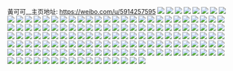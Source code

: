 黃可可__主页地址: https://weibo.com/u/5914257595 
![](https://wx4.sinaimg.cn/mw2000/006sfCzxgy1h9d39vfnvbj32c0340000.jpg) 
![](https://wx4.sinaimg.cn/mw2000/006sfCzxgy1h9cwe7p2hej32ak322b2b.jpg) 
![](https://wx4.sinaimg.cn/mw2000/006sfCzxgy1h9cwdzbkcfj329e30jnpf.jpg) 
![](https://wx4.sinaimg.cn/mw2000/006sfCzxgy1h9cweeqcldj32c0340b2a.jpg) 
![](https://wx4.sinaimg.cn/mw2000/006sfCzxgy1h8v9va8mlej32c03404qr.jpg) 
![](https://wx4.sinaimg.cn/mw2000/006sfCzxgy1h8eantyel1j32c0340qqh.jpg) 
![](https://wx4.sinaimg.cn/mw2000/006sfCzxgy1h8eagvaj47j32c0340qv6.jpg) 
![](https://wx4.sinaimg.cn/mw2000/006sfCzxgy1h8eahy2cckj32c0340npd.jpg) 
![](https://wx4.sinaimg.cn/mw2000/006sfCzxgy1h8eagyq8syj31z933yhdu.jpg) 
![](https://wx4.sinaimg.cn/mw2000/006sfCzxgy1h8eagsk6q8j32c0340x6p.jpg) 
![](https://wx4.sinaimg.cn/mw2000/006sfCzxgy1h8eai8slmcj32bz2bz1ky.jpg) 
![](https://wx4.sinaimg.cn/mw2000/006sfCzxgy1h8eajp7okdj30zo1b3n8w.jpg) 
![](https://wx4.sinaimg.cn/mw2000/006sfCzxgy1h8fy7zet26j32c03407wh.jpg) 
![](https://wx4.sinaimg.cn/mw2000/006sfCzxgy1h84z5v1z8uj329x3197wh.jpg) 
![](https://wx4.sinaimg.cn/mw2000/006sfCzxgy1h8eanf2birj30u01407al.jpg) 
![](https://wx4.sinaimg.cn/mw2000/006sfCzxgy1h83vv96faxj32c0340x6p.jpg) 
![](https://wx4.sinaimg.cn/mw2000/006sfCzxgy1h7y15a58efj30u0140gr0.jpg) 
![](https://wx4.sinaimg.cn/mw2000/006sfCzxgy1h7s5yxkvblj30zo0zhtn5.jpg) 
![](https://wx4.sinaimg.cn/mw2000/006sfCzxgy1h7r895admyj31qw33t4qq.jpg) 
![](https://wx4.sinaimg.cn/mw2000/006sfCzxgy1h7r896wansj31qw33t4qq.jpg) 
![](https://wx4.sinaimg.cn/mw2000/006sfCzxgy1h7e99h8d9fj32c0340e83.jpg) 
![](https://wx4.sinaimg.cn/mw2000/006sfCzxgy1h7e99f52s7j32c0340b2b.jpg) 
![](https://wx4.sinaimg.cn/mw2000/006sfCzxgy1h79tydm62zj32c0340kjm.jpg) 
![](https://wx4.sinaimg.cn/mw2000/006sfCzxgy1h79tyc3vawj32782xne82.jpg) 
![](https://wx4.sinaimg.cn/mw2000/006sfCzxgy1h79tyffeosj329b30fe81.jpg) 
![](https://wx4.sinaimg.cn/mw2000/006sfCzxgy1h79tymsbsvj32c03404qr.jpg) 
![](https://wx4.sinaimg.cn/mw2000/006sfCzxgy1h79u0eedhbj32c0340e82.jpg) 
![](https://wx4.sinaimg.cn/mw2000/006sfCzxgy1h6p31saeoej30u0140wgu.jpg) 
![](https://wx4.sinaimg.cn/mw2000/006sfCzxgy1h6ayfgew77j30u01400t8.jpg) 
![](https://wx4.sinaimg.cn/mw2000/006sfCzxgy1h5x82ca39zj30u0140q4k.jpg) 
![](https://wx4.sinaimg.cn/mw2000/006sfCzxgy1h5x85nfslcj30u0140q55.jpg) 
![](https://wx4.sinaimg.cn/mw2000/006sfCzxgy1h5x82dkvnlj30u014076d.jpg) 
![](https://wx4.sinaimg.cn/mw2000/006sfCzxgy1h5x85m6h6nj30u0140q73.jpg) 
![](https://wx4.sinaimg.cn/mw2000/006sfCzxgy1h5p1k2lfbij30wi17cgnm.jpg) 
![](https://wx4.sinaimg.cn/mw2000/006sfCzxgy1h5p1nnj4bnj30wi0ztndo.jpg) 
![](https://wx4.sinaimg.cn/mw2000/006sfCzxgy1h5p1qna3fwj32c02c0npd.jpg) 
![](https://wx4.sinaimg.cn/mw2000/006sfCzxgy1h5p1qw7v4hj32c02c0qv5.jpg) 
![](https://wx4.sinaimg.cn/mw2000/006sfCzxgy1h4ztsxefdcj30u0140jxh.jpg) 
![](https://wx4.sinaimg.cn/mw2000/006sfCzxgy1h4ztt65u70j30u01400z4.jpg) 
![](https://wx4.sinaimg.cn/mw2000/006sfCzxgy1h4ztswbhy9j30u00u0zpd.jpg) 
![](https://wx4.sinaimg.cn/mw2000/006sfCzxgy1h7s6cyfv4jj32c02c0b2a.jpg) 
![](https://wx4.sinaimg.cn/mw2000/006sfCzxgy1h4eufmlnfej30u0140qcg.jpg) 
![](https://wx4.sinaimg.cn/mw2000/006sfCzxgy1h4eufiu22lj30u0140tmt.jpg) 
![](https://wx4.sinaimg.cn/mw2000/006sfCzxgy1h4eufgxtqoj30u0140q9h.jpg) 
![](https://wx4.sinaimg.cn/mw2000/006sfCzxgy1h4eufftlksj30u00u0tgk.jpg) 
![](https://wx4.sinaimg.cn/mw2000/006sfCzxgy1h4eufo3bwgj30u014044p.jpg) 
![](https://wx4.sinaimg.cn/mw2000/006sfCzxgy1h4dq2br7ybj30u0140jz4.jpg) 
![](https://wx4.sinaimg.cn/mw2000/006sfCzxgy1h4dq29tlqxj30u0140q8t.jpg) 
![](https://wx4.sinaimg.cn/mw2000/006sfCzxgy1h4dq287paej30u00u0jyz.jpg) 
![](https://wx4.sinaimg.cn/mw2000/006sfCzxgy1h4dq2907roj30u00u0n5a.jpg) 
![](https://wx4.sinaimg.cn/mw2000/006sfCzxgy1h487tbm4kjj30u0140tfc.jpg) 
![](https://wx4.sinaimg.cn/mw2000/006sfCzxgy1h487taqxxhj30u014045h.jpg) 
![](https://wx4.sinaimg.cn/mw2000/006sfCzxgy1h44ndatsykj31o0280x6p.jpg) 
![](https://wx4.sinaimg.cn/mw2000/006sfCzxgy1h41doe1la6j323u35sx6q.jpg) 
![](https://wx4.sinaimg.cn/mw2000/006sfCzxgy1h41douqclsj31vt2v8hdu.jpg) 
![](https://wx4.sinaimg.cn/mw2000/006sfCzxgy1h41dnftwemj328s2zqe82.jpg) 
![](https://wx4.sinaimg.cn/mw2000/006sfCzxgy1h3zva0t4bwj30n014mn6i.jpg) 
![](https://wx4.sinaimg.cn/mw2000/006sfCzxgy1h3zv9z4jorj30sg0rg42w.jpg) 
![](https://wx4.sinaimg.cn/mw2000/006sfCzxgy1h3zvafdsvaj34mo334e84.jpg) 
![](https://wx4.sinaimg.cn/mw2000/006sfCzxgy1h3zv9xqf9rj30n0151tb7.jpg) 
![](https://wx4.sinaimg.cn/mw2000/006sfCzxgy1h3zva1aw9bj30n0152ack.jpg) 
![](https://wx4.sinaimg.cn/mw2000/006sfCzxgy1h3zva1zhwqj30n014r0w9.jpg) 
![](https://wx4.sinaimg.cn/mw2000/006sfCzxgy1h3zvagsy39j326w2x6b29.jpg) 
![](https://wx4.sinaimg.cn/mw2000/006sfCzxgy1h3zvaizk5yj32c0340npd.jpg) 
![](https://wx4.sinaimg.cn/mw2000/006sfCzxgy1h3zva5ed4dj32c0340qv5.jpg) 
![](https://wx4.sinaimg.cn/mw2000/006sfCzxgy1h3vy1kmhj9j32bg3394qq.jpg) 
![](https://wx4.sinaimg.cn/mw2000/006sfCzxgy1h3tvmz22wkj30n01dsn3f.jpg) 
![](https://wx4.sinaimg.cn/mw2000/006sfCzxgy1h3tvn2de72j32c02uu4qq.jpg) 
![](https://wx4.sinaimg.cn/mw2000/006sfCzxgy1h3ktkocr8vj30u0190apq.jpg) 
![](https://wx4.sinaimg.cn/mw2000/006sfCzxgy1h3ktkqtjvzj31sc1sc1kx.jpg) 
![](https://wx4.sinaimg.cn/mw2000/006sfCzxgy1h3ktl4qnqcj32c02c04qq.jpg) 
![](https://wx4.sinaimg.cn/mw2000/006sfCzxgy1h3ku0tmfoej32c02c0kjn.jpg) 
![](https://wx4.sinaimg.cn/mw2000/006sfCzxgy1h3jwp08ao2j31wt2jrb2b.jpg) 
![](https://wx4.sinaimg.cn/mw2000/006sfCzxgy1h3jwp35gc1j31hc0zk7ln.jpg) 
![](https://wx4.sinaimg.cn/mw2000/006sfCzxgy1h36zdop3vsj34mo3341ky.jpg) 
![](https://wx4.sinaimg.cn/mw2000/006sfCzxgy1h36zdmihvdj34mo334u0x.jpg) 
![](https://wx4.sinaimg.cn/mw2000/006sfCzxgy1h36zdrcg66j34mo3347wi.jpg) 
![](https://wx4.sinaimg.cn/mw2000/006sfCzxgy1h34cwb5mf5j32bz33zx6q.jpg) 
![](https://wx4.sinaimg.cn/mw2000/006sfCzxgy1h34cw9n25vj30u0140wkr.jpg) 
![](https://wx4.sinaimg.cn/mw2000/006sfCzxgy1h34cx80aozj30u00u00ww.jpg) 
![](https://wx4.sinaimg.cn/mw2000/006sfCzxgy1h34cwcwo7rj32c02c07wi.jpg) 
![](https://wx4.sinaimg.cn/mw2000/006sfCzxgy1h34czrmkl4j32c02c0hdu.jpg) 
![](https://wx4.sinaimg.cn/mw2000/006sfCzxgy1h311kjoedvj30u014047b.jpg) 
![](https://wx4.sinaimg.cn/mw2000/006sfCzxgy1h311kiq5fgj30u00u0jwr.jpg) 
![](https://wx4.sinaimg.cn/mw2000/006sfCzxgy1h311kg5mnzj30u00u00ze.jpg) 
![](https://wx4.sinaimg.cn/mw2000/006sfCzxgy1h2tmk5exlpj32qf21t4qq.jpg) 
![](https://wx4.sinaimg.cn/mw2000/006sfCzxgy1h2mv0ltgq2j32c0340u11.jpg) 
![](https://wx4.sinaimg.cn/mw2000/006sfCzxgy1h2mv0s5v7zj32c0340qv9.jpg) 
![](https://wx4.sinaimg.cn/mw2000/006sfCzxgy1h2g53dj391j32c0340x6r.jpg) 
![](https://wx4.sinaimg.cn/mw2000/006sfCzxgy1h2ex5i294vj31sc2dse82.jpg) 
![](https://wx4.sinaimg.cn/mw2000/006sfCzxgy1h2ex5xfexbj324s2udhdt.jpg) 
![](https://wx4.sinaimg.cn/mw2000/006sfCzxgy1h2ex5l7mfrj32c02c0nll.jpg) 
![](https://wx4.sinaimg.cn/mw2000/006sfCzxgy1h2ex5rq5xuj31o0280qv5.jpg) 
![](https://wx4.sinaimg.cn/mw2000/006sfCzxgy1h22s7f60wdj32c03401kz.jpg) 
![](https://wx4.sinaimg.cn/mw2000/006sfCzxgy1h22s7mzta3j326s2x27wi.jpg) 
![](https://wx4.sinaimg.cn/mw2000/006sfCzxgy1h22s7yktpdj32c0340kjn.jpg) 
![](https://wx4.sinaimg.cn/mw2000/006sfCzxgy1h22s7w8smnj32c0340b29.jpg) 
![](https://wx4.sinaimg.cn/mw2000/006sfCzxgy1h22s81hf3sj32c0340b2d.jpg) 
![](https://wx4.sinaimg.cn/mw2000/006sfCzxgy1h22s7brbhej32c0340x6t.jpg) 
![](https://wx4.sinaimg.cn/mw2000/006sfCzxgy1h1l42xp6bmj31qy33xkjl.jpg) 
![](https://wx4.sinaimg.cn/mw2000/006sfCzxgy1h1l42weicdj31om28u1ky.jpg) 
![](https://wx4.sinaimg.cn/mw2000/006sfCzxgy1h1l45t5ecwj32c02c0hdv.jpg) 
![](https://wx4.sinaimg.cn/mw2000/006sfCzxgy1h1l430omrzj31tj2eqhdu.jpg) 
![](https://wx4.sinaimg.cn/mw2000/006sfCzxgy1h1l45vzwvyj326z3317wl.jpg) 
![](https://wx4.sinaimg.cn/mw2000/006sfCzxgy1h1dz0kvycjj32592w8x6p.jpg) 
![](https://wx4.sinaimg.cn/mw2000/006sfCzxgy1h1dz1b1jypj30u01400wp.jpg) 
![](https://wx4.sinaimg.cn/mw2000/006sfCzxgy1h1dz0sanmhj32c0340x6s.jpg) 
![](https://wx4.sinaimg.cn/mw2000/006sfCzxgy1h1dz17swp3j33402c0u11.jpg) 
![](https://wx4.sinaimg.cn/mw2000/006sfCzxgy1h1dz0xxrh5j32c0340hdv.jpg) 
![](https://wx4.sinaimg.cn/mw2000/006sfCzxgy1h1dz0izb4tj32c0340e82.jpg) 
![](https://wx4.sinaimg.cn/mw2000/006sfCzxgy1h1dz1ahb6dj32ad31tnpe.jpg) 
![](https://wx4.sinaimg.cn/mw2000/006sfCzxgy1h1dz131o3ij324n2u74qr.jpg) 
![](https://wx4.sinaimg.cn/mw2000/006sfCzxgy1h177lb0clkj33402c0qv6.jpg) 
![](https://wx4.sinaimg.cn/mw2000/006sfCzxgy1h177ldoyzfj33402c01kz.jpg) 
![](https://wx4.sinaimg.cn/mw2000/006sfCzxly1gzjt6flo4lj30u014047d.jpg) 
![](https://wx4.sinaimg.cn/mw2000/006sfCzxly1gzjt6g83lpj30n00ujtdr.jpg) 
![](https://wx4.sinaimg.cn/mw2000/006sfCzxgy1gzne7drqihj30u00xowl7.jpg) 
![](https://wx4.sinaimg.cn/mw2000/006sfCzxgy1gzne7eslpbj30u0140aho.jpg) 
![](https://wx4.sinaimg.cn/mw2000/006sfCzxgy1gzl2yzxk0rj30u01407cn.jpg) 
![](https://wx4.sinaimg.cn/mw2000/006sfCzxgy1gzne7fngraj30u0140wnf.jpg) 
![](https://wx4.sinaimg.cn/mw2000/006sfCzxgy1h8ruz2vu2hj30u00u013b.jpg) 
![](https://wx4.sinaimg.cn/mw2000/006sfCzxgy1gzj1751b1mj32502xuqv6.jpg) 
![](https://wx4.sinaimg.cn/mw2000/006sfCzxgy1gzj171mnvej32c0340qv6.jpg) 
![](https://wx4.sinaimg.cn/mw2000/006sfCzxgy1gzj1774f2jj33402c0u0y.jpg) 
![](https://wx4.sinaimg.cn/mw2000/006sfCzxgy1gzj17ege0zj3296308b2c.jpg) 
![](https://wx4.sinaimg.cn/mw2000/006sfCzxgy1gzj179u7erj32yx23g7wj.jpg) 
![](https://wx4.sinaimg.cn/mw2000/006sfCzxgy1gzj16zsrz6j30n00uigva.jpg) 
![](https://wx4.sinaimg.cn/mw2000/006sfCzxgy1gzj17t2oszj30n00si125.jpg) 
![](https://wx4.sinaimg.cn/mw2000/006sfCzxgy1gzj17q88hvj32c0340kjn.jpg) 
![](https://wx4.sinaimg.cn/mw2000/006sfCzxgy1gzj17seqiwj32c03401l0.jpg) 
![](https://wx4.sinaimg.cn/mw2000/006sfCzxgy1gxqzqe0q19j30n00ui0vl.jpg) 
![](https://wx4.sinaimg.cn/mw2000/006sfCzxgy1gxqzsbpyhtj30u00wtq99.jpg) 
![](https://wx4.sinaimg.cn/mw2000/006sfCzxgy1gxibrizwj1j30u014wthe.jpg) 
![](https://wx4.sinaimg.cn/mw2000/006sfCzxgy1gxibrnidmjj32c0340hdw.jpg) 
![](https://wx4.sinaimg.cn/mw2000/006sfCzxgy1gxibriiam0j32801o07wi.jpg) 
![](https://wx4.sinaimg.cn/mw2000/006sfCzxgy1gxibrso5jdj32c0340b2d.jpg) 
![](https://wx4.sinaimg.cn/mw2000/006sfCzxgy1gxibrx6hjbj32c0340b2b.jpg) 
![](https://wx4.sinaimg.cn/mw2000/006sfCzxgy1gww48p9o8gj30uz0u0n4c.jpg) 
![](https://wx4.sinaimg.cn/mw2000/006sfCzxgy1gww48tf1xnj30u011u10l.jpg) 
![](https://wx4.sinaimg.cn/mw2000/006sfCzxgy1gww48vjiqsj30u0140gqs.jpg) 
![](https://wx4.sinaimg.cn/mw2000/006sfCzxgy1gww490ta4oj30u00u0k09.jpg) 
![](https://wx4.sinaimg.cn/mw2000/006sfCzxgy1gww491ipqjj30u0140qcn.jpg) 
![](https://wx4.sinaimg.cn/mw2000/006sfCzxgy1gww49234sfj30u01407an.jpg) 
![](https://wx4.sinaimg.cn/mw2000/006sfCzxgy1gs0lm0me8ij32ac340he0.jpg) 
![](https://wx4.sinaimg.cn/mw2000/006sfCzxgy1gs0lkfyykoj32c02c0e81.jpg) 
![](https://wx4.sinaimg.cn/mw2000/006sfCzxgy1gs0lkmw2syj32c02c0npd.jpg) 
![](https://wx4.sinaimg.cn/mw2000/006sfCzxgy1grjzxmtyb0j31511hnnlf.jpg) 
![](https://wx4.sinaimg.cn/mw2000/006sfCzxgy1grjzxltbs4j30u0140guo.jpg) 
![](https://wx4.sinaimg.cn/mw2000/006sfCzxgy1grjzxvwtedj32c0340hdu.jpg) 
